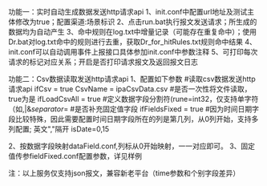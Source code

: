 功能一：实时自动生成数据发送http请求api
1、init.conf中配置url地址及测试主体修改为true；配置渠道:场景标识
2、点击run.bat执行报文发送请求；所生成的数据均为自动产生
3、命中规则在log.txt中增量记录（可能存在重复命中）；使用Dr.bat对log.txt命中的规则进行去重，获取Dr_for_hitRules.txt规则命中结果
4、init.conf可以自动调用事件上报接口具体参加init.conf中参数注释
5、可打印每次请求的标记对应关系；开启是否打印请求报文及返回报文日志

功能二：Csv数据读取发送http请求api
1、配置如下参数
#读取csv数据发送http请求api
ifCsv = true
CsvName = ipaCsvData.csv
#是否一次性将文件读取，true为是
ifLoadCsvAll = true
#定义数据字段分割符(rune=int32，仅支持单字符（如,|&$%），除\r \n等占位符)
separator=$
#是否补充固定值字段
ifFieldsFixed = true
#因为时间日期字段比较特殊，因此需要配置时间日期字段所在的列是第几列，从0列开始，支持多列配置; 英文","隔开
isDate=0,15

2、按数据字段映射dataField.conf,列标从0开始映射，一一对应即可。
3、固定值传参fieldFixed.conf配置参数，详见样例

注：以上服务仅支持json报文，兼容新老平台（time参数和个别字段差异）